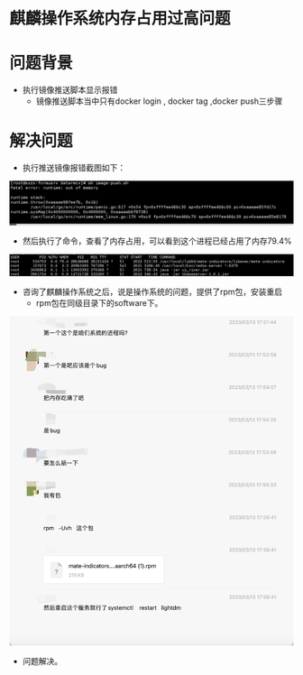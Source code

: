# 麒麟操作系统内存占用过高问题

# 问题背景

- 执行镜像推送脚本显示报错
  - 镜像推送脚本当中只有docker login , docker tag ,docker push三步骤

# 解决问题

- 执行推送镜像报错截图如下：

![WechatIMG2281](images/WechatIMG2281.png)

- 然后执行了命令，查看了内存占用，可以看到这个进程已经占用了内存79.4%

![WechatIMG2275](images/WechatIMG2275.png)

- 咨询了麒麟操作系统之后，说是操作系统的问题，提供了rpm包，安装重启
  - rpm包在同级目录下的software下。

![image-20230313232626326](images/image-20230313232626326.png)

- 问题解决。





